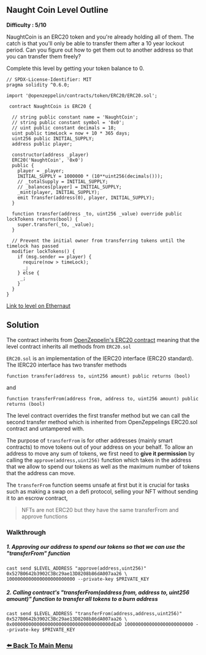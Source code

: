 ## Naught Coin Level Outline

**Difficulty : 5/10**

NaughtCoin is an ERC20 token and you're already holding all of them. The catch is that you'll only be able to transfer them after a 10 year lockout period. Can you figure out how to get them out to another address so that you can transfer them freely? 

Complete this level by getting your token balance to 0.

```solidity  
// SPDX-License-Identifier: MIT
pragma solidity ^0.6.0;

import '@openzeppelin/contracts/token/ERC20/ERC20.sol';

 contract NaughtCoin is ERC20 {

  // string public constant name = 'NaughtCoin';
  // string public constant symbol = '0x0';
  // uint public constant decimals = 18;
  uint public timeLock = now + 10 * 365 days;
  uint256 public INITIAL_SUPPLY;
  address public player;

  constructor(address _player) 
  ERC20('NaughtCoin', '0x0')
  public {
    player = _player;
    INITIAL_SUPPLY = 1000000 * (10**uint256(decimals()));
    // _totalSupply = INITIAL_SUPPLY;
    // _balances[player] = INITIAL_SUPPLY;
    _mint(player, INITIAL_SUPPLY);
    emit Transfer(address(0), player, INITIAL_SUPPLY);
  }
  
  function transfer(address _to, uint256 _value) override public lockTokens returns(bool) {
    super.transfer(_to, _value);
  }

  // Prevent the initial owner from transferring tokens until the timelock has passed
  modifier lockTokens() {
    if (msg.sender == player) {
      require(now > timeLock);
      _;
    } else {
     _;
    }
  } 
}
```

[Link to level on Ethernaut](https://ethernaut.openzeppelin.com/level/0x9CB391dbcD447E645D6Cb55dE6ca23164130D008)

## Solution

The contract inherits from [OpenZeppelin's ERC20 contract](https://github.com/OpenZeppelin/openzeppelin-contracts/blob/master/contracts/token/ERC20/ERC20.sol) meaning that the level contract inherits all methods from `ERC20.sol`

`ERC20.sol` is an implementation of the IERC20 interface (ERC20 standard). The IERC20 interface has two transfer methods  

```solidity
function transfer(address to, uint256 amount) public returns (bool)
``` 
and 
```solidity
function transferFrom(address from, address to, uint256 amount) public returns (bool)
```

The level contract overrides the first transfer method but we can call the second transfer method which is inherited from OpenZeppelings ERC20.sol contract and untampered with.

The purpose of `transferFrom` is for other addresses (mainly smart contracts) to move tokens out of your address on your behalf. To allow an address to move any sum of tokens, we first need to **give it permission** by calling the `approve(address,uint256)` function which takes in the address that we allow to spend our tokens as well as the maximum number of tokens that the address can move. 

The `transferFrom` function seems unsafe at first but it is crucial for tasks such as making a swap on a defi protocol, selling your NFT without sending it to an escrow contract, 
> NFTs are not ERC20 but they have the same transferFrom and approve functions

### Walkthrough

##### 1. Approving our address to spend our tokens so that we can use the "transferFrom" function
```console
cast send $LEVEL_ADDRESS "approve(address,uint256)" 0x527B0642b3902C3Bc29ae13D8208b86dA007aa26 \
1000000000000000000000000 --private-key $PRIVATE_KEY
```

##### 2. Calling contract's "transferFrom(address from, address to, uint256 amount)" function to transfer all tokens to a burn address
```console
cast send $LEVEL_ADDRESS "transferFrom(address,address,uint256)" 0x527B0642b3902C3Bc29ae13D8208b86dA007aa26 \
0x000000000000000000000000000000000000dEaD 1000000000000000000000000 --private-key $PRIVATE_KEY
```

### [:arrow_left: Back To Main Menu](../)
